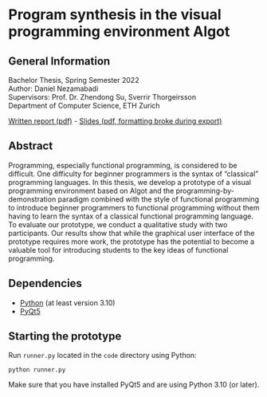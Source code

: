 # Program synthesis in the visual programming environment Algot
## General Information
Bachelor Thesis, Spring Semester 2022  
Author: Daniel Nezamabadi  
Supervisors: Prof. Dr. Zhendong Su, Sverrir Thorgeirsson  
Department of Computer Science, ETH Zurich

[Written report (pdf)](documents/written_report.pdf) - 
[Slides (pdf, formatting broke during export)](documents/presentation.pdf)

## Abstract
Programming, especially functional programming, is considered to be difficult. 
One difficulty for beginner programmers is the syntax of “classical” programming 
languages. In this thesis, we develop a prototype of a visual programming 
environment based on Algot and the programming-by-demonstration paradigm 
combined with the style of functional programming to introduce beginner 
programmers to functional programming without them having to learn the syntax 
of a classical functional programming language. To evaluate our prototype,
we conduct a qualitative study with two participants. Our results show
that while the graphical user interface of the prototype requires more
work, the prototype has the potential to become a valuable tool for
introducing students to the key ideas of functional programming.

## Dependencies
* [Python](https://www.python.org/) (at least version 3.10)
* [PyQt5](https://pypi.org/project/PyQt5/)

## Starting the prototype
Run `runner.py` located in the `code` directory using Python:  
```
python runner.py
```
Make sure that you have installed PyQt5 and are using Python 3.10 (or later).
